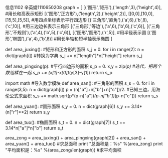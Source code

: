 信息1102 辛英婕1110650208
graph = [
    [('图形','矩形'),('length',3),('height',4)], #用长和高表示矩形
    [('图形','正方形'),('length',2),('height',2)],
    [[0,0],[10,0],[15,5],[5,5]], #用四点坐标表示平行四边形
    [('三角形','直角'),('a',6),('b',8),('c',10)], #用三边边长表示三角形
    [('三角形','等边'),('a',6),('b',6),('c',6)],
    [('三角形','不规则'),('a',4),('b',5),('c',6)],
    [('图形','圆形'),('r',5)], #用半径表示圆
    [('图形','椭圆'),('a',4),('b',8)] #用长半轴和短半轴表示椭圆
    ]

def area_juxing(): #矩形和正方形的面积
    s_j = 0.
    for i in range(2):
        n = dict(graph[i]) #转换为字典
        s_j += n["length"]*n["height"]
    return s_j

def area_pingxing(p): #平行四边形的面积
    s_p = 0.
    x,y = zip(*p) #迭代，把两个数组糅在一起
    s_p += (x[1]-x[0])*(y[3]-y[1])
    return s_p

import math #导入数学模块
def area_san(): #三角形的面积
    s_s = 0.
    for i in range(3,5):
        n = dict(graph[i])
        p = (n["a"]+n["b"]+n["c"])/2. #已知三边，用海伦公式求面积
        s_s += math.sqrt(p*(p-n["a"])*(p-n["b"])*(p-n["c"]))
    return s_s

def area_yuan(): #圆形面积
    s_y = 0.
    n = dict(graph[6])
    s_y += 3.14*(n["r"]**2)
    return s_y

def area_tuo(): #椭圆面积
    s_t = 0.
    n = dict(graph[7])
    s_t += 3.14*n["a"]*n["b"]
    return s_t

area_zong = area_juxing() + area_pingxing(graph[2]) + area_san() + area_yuan() + area_tuo() #求总面积
print "总面积是：%s" %(area_zong)
print "平均面积是：%s" %(area_zong/len(graph)) #求平均面积
